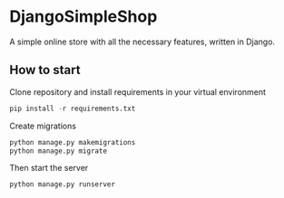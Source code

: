 # DjangoSimpleShop
A simple online store with all the necessary features, written in Django.


## How to start
Clone repository and install requirements in your virtual environment
```python
pip install -r requirements.txt
```

Create migrations
```python
python manage.py makemigrations
python manage.py migrate
```

Then start the server
```python
python manage.py runserver
```
